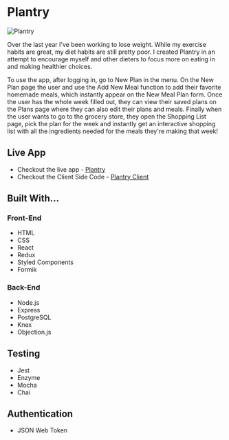 # Plantry

![Plantry](https://i.imgur.com/kupf2eg.png)

Over the last year I've been working to lose weight. While my exercise habits are great, my diet habits are still pretty poor. I created Plantry in an attempt to encourage myself and other dieters to focus more on eating in and making healthier choices.

To use the app, after logging in, go to New Plan in the menu. On the New Plan page the user and use the Add New Meal function to add their favorite homemade meals, which instantly appear on the New Meal Plan form. Once the user has the whole week filled out, they can view their saved plans on the Plans page where they can also edit their plans and meals. Finally when the user wants to go to the grocery store, they open the Shopping List page, pick the plan for the week and instantly get an interactive shopping list with all the ingredients needed for the meals they're making that week!

## Live App
- Checkout the live app - [Plantry](https://plantry-client.herokuapp.com/)
- Checkout the Client Side Code - [Plantry Client](https://github.com/russellkoons/plantry-client) 

## Built With...
### Front-End
  - HTML
  - CSS
  - React
  - Redux
  - Styled Components
  - Formik

### Back-End
  - Node.js
  - Express
  - PostgreSQL
  - Knex
  - Objection.js

## Testing
  - Jest
  - Enzyme
  - Mocha
  - Chai

## Authentication
  - JSON Web Token